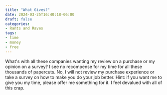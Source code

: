 ```yaml
---
title: "What Gives?"
date: 2024-03-25T16:40:18-06:00
draft: false
categories:
- Rants and Raves
tags:
- time
- money
- free
---
```

What's with all these companies wanting my review on a purchase or my opinion on a survey? I see no recompense for my time for all these thousands of papercuts. No, I will not review my purchase experience or take a survey on how to make you do your job better. Hint: if you want me to give you my time, please offer me something for it. I feel devalued with all of this crap.
